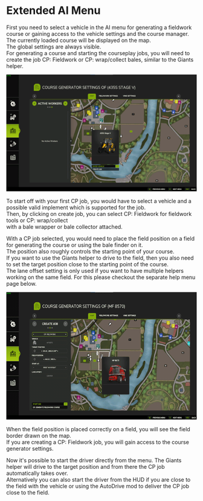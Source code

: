 # Extended AI Menu
  
First you need to select a vehicle in the AI menu for generating a fieldwork course or gaining access to the vehicle settings and the course manager.  
The currently loaded course will be displayed on the map.  
The global settings are always visible.  
For generating a course and starting the courseplay jobs, you will need to create the job CP: Fieldwork or CP: wrap/collect bales, similar to the Giants helper.  

![Image](../assets/images/startjobmenuhelp_0_0_1024_895.png)
  
To start off with your first CP job, you would have to select a vehicle and a possible valid implement which is supported for the job.  
Then, by clicking on create job, you can select CP: Fieldwork for fieldwork tools or CP: wrap/collect  
with a bale wrapper or bale collector attached.  

  
With a CP job selected, you would need to place the field position on a field for generating the course or using the bale finder on it.  
The position also roughly controls the starting point of your course.  
If you want to use the Giants helper to drive to the field, then you also need to set the target position close to the starting point of the course.  
The lane offset setting is only used if you want to have multiple helpers working on the same field. For this please checkout the separate help menu page below.  

![Image](../assets/images/readyjobmenuhelp_0_0_765_510.png)
  
When the field position is placed correctly on a field, you will see the field border drawn on the map.  
If you are creating a CP: Fieldwork job, you will gain access to the course generator settings.   

  
Now it's possible to start the driver directly from the menu. The Giants helper will drive to the target position and from there the CP job automatically takes over.  
Alternatively you can also start the driver from the HUD if you are close to the field with the vehicle or using the AutoDrive mod to deliver the CP job close to the field.  
